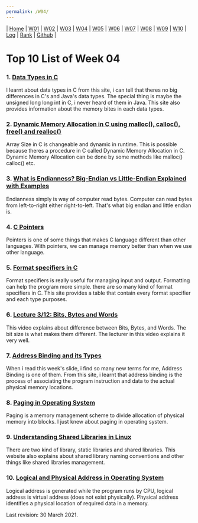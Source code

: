 ```yaml
---
permalink: /W04/
---
```

| [Home](https://raflibangsawan.github.io/os211) | [W01](https://raflibangsawan.github.io/os211/W01) | [W02](https://raflibangsawan.github.io/os211/W02) | [W03](https://raflibangsawan.github.io/os211/W03) | [W04](https://raflibangsawan.github.io/os211/W04) | [W05](https://raflibangsawan.github.io/os211/W05) | [W06](https://raflibangsawan.github.io/os211/W06) | [W07](https://raflibangsawan.github.io/os211/W07) | [W08](https://raflibangsawan.github.io/os211/W08) | [W09](https://raflibangsawan.github.io/os211/W09) | [W10](https://raflibangsawan.github.io/os211/W10) | [Log](https://raflibangsawan.github.io/os211/TXT/mylog.txt) | [Rank](https://raflibangsawan.github.io/os211/TXT/myrank.txt) | [Github](https://github.com/raflibangsawan/os211/) |

# Top 10 List of Week 04

### 1. [Data Types in C](https://www.geeksforgeeks.org/data-types-in-c/)
I learnt about data types in C from this site, i can tell that theres no big differences in C's and Java's data types. The special thing is maybe the unsigned long long int in C, i never heard of them in Java. This site also provides information about the memory bites in each data types.

### 2. [Dynamic Memory Allocation in C using malloc(), calloc(), free() and realloc()](https://www.geeksforgeeks.org/dynamic-memory-allocation-in-c-using-malloc-calloc-free-and-realloc/)
Array Size in C is changeable and dynamic in runtime. This is possible because theres a procedure in C called Dynamic Memory Allocation in C. Dynamic Memory Allocation can be done by some methods like malloc() calloc() etc.

### 3. [What is Endianness? Big-Endian vs Little-Endian Explained with Examples](https://www.freecodecamp.org/news/what-is-endianness-big-endian-vs-little-endian/)
Endianness simply is way of computer read bytes. Computer can read bytes from left-to-right either right-to-left. That's what big endian and little endian is.

### 4. [C Pointers](https://www.tutorialspoint.com/cprogramming/c_pointers.htm)
Pointers is one of some things that makes C language different than other languages. With pointers, we can manage memory better than when we use other language.

### 5. [Format specifiers in C](https://www.tutorialspoint.com/format-specifiers-in-c)
Format specifiers is really useful for managing input and output. Formatting can help the program more simple. there are so many kind of format specifiers in C. This site provides a table that contain every format specifier and each type purposes.

### 6. [Lecture 3/12: Bits, Bytes and Words](https://www.youtube.com/watch?v=Weyv-V8xz0c)
This video explains about difference between Bits, Bytes, and Words. The bit size is what makes them different. The lecturer in this video explains it very well.

### 7. [Address Binding and its Types](https://www.geeksforgeeks.org/address-binding-and-its-types/)
When i read this week's slide, i find so many new terms for me, Address Binding is one of them. From this site, i learnt that address binding is the process of associating the program instruction and data to the actual physical memory locations.

### 8. [Paging in Operating System](https://www.geeksforgeeks.org/paging-in-operating-system/)
Paging is a memory management scheme to divide allocation of physical memory into blocks. I just knew about paging in operating system.

### 9. [Understanding Shared Libraries in Linux](https://www.tecmint.com/understanding-shared-libraries-in-linux/)
There are two kind of library, static libraries and shared libraries. This website also explains about shared library naming conventions and other things like shared libraries management.

### 10. [Logical and Physical Address in Operating System](https://www.geeksforgeeks.org/logical-and-physical-address-in-operating-system/#:~:text=Logical%20Address%20is%20generated%20by,also%20known%20as%20Virtual%20Address.&text=The%20hardware%20device%20called%20Memory,to%20its%20corresponding%20physical%20address.)
Logical address is generated while the program runs by CPU, logical address is virtual address (does not exist physically). Physical address identifies a physical location of required data in a memory.

Last revision: 30 March 2021.